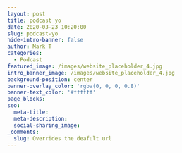 ```yaml
---
layout: post
title: podcast yo
date: 2020-03-23 10:20:00
slug: podcast-yo
hide-intro-banner: false
author: Mark T
categories:
  - Podcast
featured_image: /images/website_placeholder_4.jpg
intro_banner_image: /images/website_placeholder_4.jpg
background-position: center
banner-overlay_color: 'rgba(0, 0, 0, 0.8)'
banner-text_color: '#ffffff'
page_blocks:
seo:
  meta-title:
  meta-description:
  social-sharing_image:
_comments:
  slug: Overrides the deafult url
---
```


